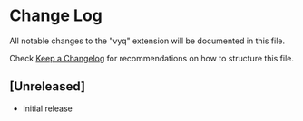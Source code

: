 # Change Log

All notable changes to the "vyq" extension will be documented in this file.

Check [Keep a Changelog](http://keepachangelog.com/) for recommendations on how to structure this file.

## [Unreleased]

- Initial release